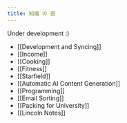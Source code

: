 ```yaml
---
title: 知識 の 庭
---
```

Under development :)

 - [[Development and Syncing]]
 - [[Income]]
 - [[Cooking]]
 - [[Fitness]]
 - [[Starfield]]
 - [[Automatic AI Content Generation]]
 - [[Programming]]
 - [[Email Sorting]]
 - [[Packing for University]]
 - [[Lincoln Notes]]